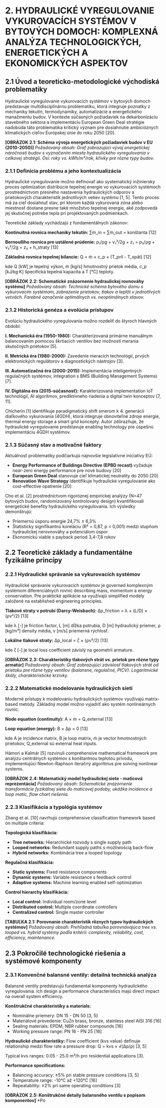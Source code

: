 
# 2. HYDRAULICKÉ VYREGULOVANIE VYKUROVACÍCH SYSTÉMOV V BYTOVÝCH DOMOCH: KOMPLEXNÁ ANALÝZA TECHNOLOGICKÝCH, ENERGETICKÝCH A EKONOMICKÝCH ASPEKTOV

## 2.1 Úvod a teoreticko-metodologické východiská problematiky

Hydraulické vyregulovanie vykurovacích systémov v bytových domoch predstavuje multidisciplinárnu problematiku, ktorá integruje poznatky z mechaniky tekutín, termodynamiky, automatizácie a energetického manažmentu budov. V kontexte súčasných požiadaviek na dekarbonizáciu stavebného sektora a implementáciu European Green Deal stratégie nadobúda táto problematika kritický význam pre dosiahnutie ambicióznych klimatických cieľov Európskej únie do roku 2050 [20].

**[OBRÁZOK 2.1: Schéma vývoja energetických požiadaviek budov v EU (2010-2050)]**
*Požadovaný obsah: Graf zobrazujúci vývoj energetickej náročnosti budov s vyznačením miesta hydraulického vyregulovania v celkovej stratégii. Osi: roky vs. kWh/m²/rok, křivky pre rôzne typy budov.*

### 2.1.1 Definícia problému a jeho kontextualizácia

Hydraulické vyregulovanie možno definovať ako systematický inžiniersky proces optimization distribúcie tepelnej energie vo vykurovacích systémoch prostredníctvom presného nastavenia hydraulických odporov a prietokových charakteristík jednotlivých vetiev systému [1, 5]. Tento proces má za cieľ dosiahnuť stav, pri ktorom každá vykurovaná zóna alebo miestnosť dostane presne také množstvo tepelnej energie, aké zodpovedá jej skutočnej potrebe tepla pri projektovaných podmienkach.

Teoretické základy vychádzajú z fundamentálnych zákonov:

**Kontinuitná rovnica mechaniky tekutín:**
∑ṁ_in = ∑ṁ_out = konštanta [12]

**Bernoulliho rovnica pre ustálené prúdenie:**
p₁/ρg + v₁²/2g + z₁ = p₂/ρg + v₂²/2g + z₂ + h_straty [13]

**Základná rovnica tepelnej bilancie:**
Q = ṁ × c_p × (T_príl - T_spät) [12]

kde Q [kW] je tepelný výkon, ṁ [kg/s] hmotnostný prietok média, c_p [kJ/kg·K] špecifická tepelná kapacita a T [°C] teploty.

**[OBRÁZOK 2.2: Schematické znázornenie hydraulickej rovnováhy systému]**
*Požadovaný obsah: Technické schéma bytového domu s vykurovacím systémom, zobrazenie prietokov, tlakov a teplôt v jednotlivých vetvách. Farebné označenie optimálnych vs. neoptimálnych stavov.*

### 2.1.2 Historická genéza a evolúcia prístupov

Evolúciu hydraulického vyregulovania možno rozdeliť do štyroch hlavných období:

**I. Mechanická éra (1950-1980):** Charakterizovaná primárne manuálnym balancovaním pomocou škrtiacich ventilov bez možnosti merania skutočných prietokov [5].

**II. Metrická éra (1980-2000):** Zavedenie meracích technológií, prvých elektronických regulátorov a diagnostických nástrojov [3].

**III. Automatizačná éra (2000-2015):** Implementácia inteligentných regulačných systémov, integration s BMS (Building Management Systems) [7].

**IV. Digitálna éra (2015-súčasnosť):** Karakterizovaná implementation IoT technológií, AI algoritmov, prediktívneho riadenia a digital twin konceptov [7, 11].

Chicherin [1] identifikuje paradigmatický shift smerom k 4. generácii diaľkového vykurovania (4GDH), ktorá integruje obnoviteľné zdroje energie, thermal energy storage a smart grid koncepty. Autor zdôrazňuje, že hydraulické vyregulovanie predstavuje enabling technology pre úspešnú implementáciu 4GDH systémov.

### 2.1.3 Súčasný stav a motivačné faktory

Aktuálnosť problematiky podčiarkujú najnovšie legislatívne iniciatívy EÚ:

- **Energy Performance of Buildings Directive (EPBD recast)** vyžaduje near-zero energy performance pre nové budovy [20]
- **European Green Deal** stanovuje cieľ klimatickej neutrality do 2050 [20]  
- **Renovation Wave Strategy** identifikuje hydraulické vyregulovanie ako cost-effective opatrenie [20]

Cho et al. [2] prostredníctvom rigoróznej empirickej analýzy (N=47 bytových budov, randomizovaný kontrolovaný design) kvantifikovali energetické benefity hydraulického vyregulovania. Ich výsledky demonštrujú:
- Priemernú úsporu energie 24,7% ± 6,3%
- Štatisticky signifikantnú koreláciu (R² = 0,87, p < 0,001) medzi stupňom hydraulickej nerovnováhy a potenciálom úspor
- Ekonomickú viable s payback period 3,4-7,8 rokov

## 2.2 Teoretické základy a fundamentálne fyzikálne princípy

### 2.2.1 Hydraulické správanie sa vykurovacích systémov

Hydraulické správanie vykurovacích systémov je governed komplexným systémom diferenciálnych rovníc describing mass, momentum a energy conservation. Pre praktické aplikácie sa využívajú simplified modely založené na established engineering principles.

**Tlakové straty v potrubí (Darcy-Weisbach):**
Δp_friction = λ × (L/D) × (ρv²/2) [13]

kde λ [-] je friction factor, L [m] dĺžka potrubia, D [m] hydraulický priemer, ρ [kg/m³] density média, v [m/s] priemerná rýchlosť.

**Lokálne tlakové straty:**
Δp_local = ζ × (ρv²/2) [13]

kde ζ [-] je local loss coefficient závislý na geometrii armature.

**[OBRÁZOK 2.3: Charakteristiky tlakových strát vs. prietok pre rôzne typy armatúr]**
*Požadovaný obsah: Graf zobrazujúci závislosť tlakových strát od prietoku pre rôzne typy ventilov (balansné, regulačné, PICV). Logaritmické škály, charakteristické krzivky.*

### 2.2.2 Matematické modelovanie hydraulických sietí

Moderné prístupy k modelovaniu hydraulických systémov využívajú matrix-based metódy. Základný model možno vyjadriť ako systém nonlineárnych rovníc:

**Node equation (continuity):**
A × ṁ = Q_external [13]

**Loop equation (energy):**
B × Δp = 0 [13]

kde A je incidence matrix, B je loop matrix, ṁ je vector hmotnostných prietokov, Q_external sú external heat inputs.

Hámori a Kalmár [5] rozvinuli comprehensive mathematical framework pre analýzu centrálnych systémov s konštantnou teplotou prívodu, implementujúci Newton-Raphson iteračný algoritmus pre solving nonlinear systems.

**[OBRÁZOK 2.4: Matematický model hydraulickej siete - maticová reprezentácia]**
*Požadovaný obsah: Schematické znázornenie transformácie fyzikálnej siete do maticovej podoby, ukážka incidence a loop matíc, flow chart riešenia.*

### 2.2.3 Klasifikácia a typológia systémov

Zhang et al. [10] navrhujú comprehensive classification framework based on multiple criteria:

**Topologická klasifikácia:**
- **Tree networks:** Hierarchické rozvody s single supply path
- **Looped networks:** Redundant supply paths s możliwością back-flow
- **Hybrid networks:** Kombinácia tree a looped topology

**Regulačná klasifikácia:**
- **Static systems:** Fixed resistance components
- **Dynamic systems:** Variable resistance s feedback control  
- **Adaptive systems:** Machine learning enabled self-optimization

**Control hierarchy klasifikácia:**
- **Local control:** Individual room/zone level
- **Distributed control:** Multiple coordinate controllers
- **Centralized control:** Single master controller

**[TABUĽKA 2.1: Porovnanie charakteristík rôznych typov hydraulických systémov]**
*Požadovaný obsah: Prehľadná tabuľka porovnávajúca tree vs. looped vs. hybrid systémy podľa kritérií: complexity, reliability, cost, efficiency, maintenance.*

## 2.3 Pokročilé technologické riešenia a systémové komponenty

### 2.3.1 Konvenčné balansné ventily: detailná technická analýza

Balansné ventily predstavujú fundamental komponenty hydraulického vyregulovania. Ich design a performance characteristics majú direct impact na overall system efficiency.

**Konštrukčné charakteristiky a materials:**
- Nominálne priemery: DN 15 - DN 50 [3, 5]
- Materiálové prevedenie: CuZn brass, bronze, stainless steel AISI 316 [16]
- Sealing materials: EPDM, NBR rubber compounds [16]
- Working pressure range: PN 16 - PN 25 [16]

**Hydraulické charakteristiky:**
Flow coefficient (kvs value) definuje relationship medzi flow rate a pressure drop:
Q = kvs × √(Δp/ρ) [3, 5]

Typical kvs ranges: 0.05 - 25.0 m³/h pro residential applications [3].

**Performance specifications:**
- Balancing accuracy: ±5% pri stable pressure conditions [3, 5]
- Temperature range: -10°C až +120°C [16]
- Repeatability: ±2% pri same operating conditions [3]

**[OBRÁZOK 2.5: Konštrukčné detaily balansného ventilu s popisom komponentov]**
*Po